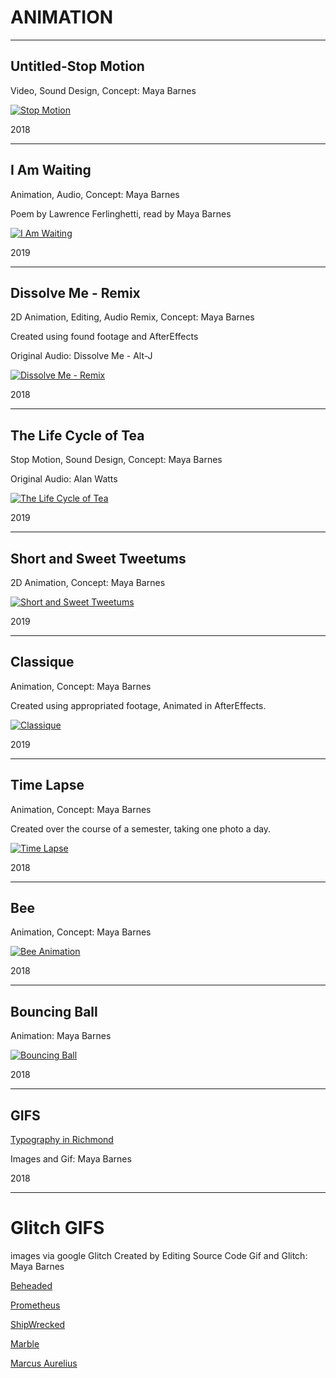 # ANIMATION

---

## Untitled-Stop Motion

Video, Sound Design, Concept: Maya Barnes

[![Stop Motion](https://i.ytimg.com/an_webp/9GH4bG9JeW0/mqdefault_6s.webp?du=3000&sqp=CMqQ94MG&rs=AOn4CLAeqzucU7D50nQuIoM_VeJx1ealmg)](http://www.youtube.com/watch?v=9GH4bG9JeW0)

2018

---

## I Am Waiting

Animation, Audio, Concept: Maya Barnes

Poem by Lawrence Ferlinghetti, read by Maya Barnes

[![I Am Waiting](https://i.ytimg.com/an_webp/c6vN9_xQ4l4/mqdefault_6s.webp?du=3000&sqp=CI6994MG&rs=AOn4CLDd7K89eZFLpXkP0Fk5DpsXCkmuHg)](http://www.youtube.com/watch?v=c6vN9_xQ4l4)

2019

---

## Dissolve Me - Remix

2D Animation, Editing, Audio Remix, Concept: Maya Barnes

Created using found footage and AfterEffects

Original Audio: Dissolve Me - Alt-J

[![Dissolve Me - Remix](https://i.ytimg.com/an_webp/05tuju5Sa50/mqdefault_6s.webp?du=3000&sqp=CODA94MG&rs=AOn4CLAMFOzhrj5DZy4hTkwxdx-jfswLTQ)](http://www.youtube.com/watch?v=05tuju5Sa50)

2018

---

## The Life Cycle of Tea

Stop Motion, Sound Design, Concept: Maya Barnes

Original Audio: Alan Watts

[![The Life Cycle of Tea](https://i.ytimg.com/vi/XCxFuypxO4Y/hqdefault.jpg?sqp=-oaymwEcCNACELwBSFXyq4qpAw4IARUAAIhCGAFwAcABBg==&rs=AOn4CLC_VPbGpvgaINc90S1IF5JPyMqumg)](http://www.youtube.com/watch?v=XCxFuypxO4Y)

2019

---

## Short and Sweet Tweetums

2D Animation, Concept: Maya Barnes

[![Short and Sweet Tweetums](https://i.ytimg.com/vi/ZfCNOny9mME/hqdefault.jpg?sqp=-oaymwEcCNACELwBSFXyq4qpAw4IARUAAIhCGAFwAcABBg==&rs=AOn4CLC_uA7oz5JfDWt1XzwtEvvJpxc1Tw)](http://www.youtube.com/watch?v=ZfCNOny9mME)

2019

---

## Classique

Animation, Concept: Maya Barnes

Created using appropriated footage, Animated in AfterEffects.

[![Classique](https://i.ytimg.com/an_webp/2T-MKKwH150/mqdefault_6s.webp?du=3000&sqp=CKXB94MG&rs=AOn4CLCMo1aEE1Isd6_PrAKsojNsKH9UwQ)](http://www.youtube.com/watch?v=2T-MKKwH150)

2019

---


## Time Lapse

Animation, Concept: Maya Barnes

Created over the course of a semester, taking one photo a day.

[![Time Lapse](https://i.ytimg.com/vi/0fEkQxtIKUw/hqdefault.jpg?sqp=-oaymwEcCNACELwBSFXyq4qpAw4IARUAAIhCGAFwAcABBg==&rs=AOn4CLCnh_mVwkf2T0-eo_YQSDvYCxiseA)](http://www.youtube.com/watch?v=0fEkQxtIKUw)

2018

---

## Bee

Animation, Concept: Maya Barnes

[![Bee Animation](https://i.ytimg.com/vi/3UEB2btxW9I/hqdefault.jpg?sqp=-oaymwEcCNACELwBSFXyq4qpAw4IARUAAIhCGAFwAcABBg==&rs=AOn4CLA5lZSVd4ndR3V4gsidtc86mxr0JQ)](http://www.youtube.com/watch?v=3UEB2btxW9I)

2018

---

## Bouncing Ball

Animation: Maya Barnes

[![Bouncing Ball](https://i.ytimg.com/vi/rBmZsRlSM_A/hqdefault.jpg?sqp=-oaymwEcCNACELwBSFXyq4qpAw4IARUAAIhCGAFwAcABBg==&rs=AOn4CLC66r7OpOyo-4zldCFnx4Vb4OMEcQ)](http://www.youtube.com/watch?v=rBmZsRlSM_A)

2018

---

## GIFS

[Typography in Richmond](https://mayacbarnes.github.io/assets/images/Barnes_MayaGIF.gif)

Images and Gif: Maya Barnes

2018

---

# Glitch GIFS


images via google
Glitch Created by Editing Source Code
Gif and Glitch: Maya Barnes

[Beheaded](https://mayacbarnes.github.io/assets/images/beheaded.gif)

[Prometheus](https://mayacbarnes.github.io/assets/images/prometheus.gif)

[ShipWrecked](https://mayacbarnes.github.io/assets/images/shipwrecked.gif)

[Marble](https://mayacbarnes.github.io/assets/images/marble.gif)

[Marcus Aurelius](https://mayacbarnes.github.io/assets/images/marcusaurelius.gif)
